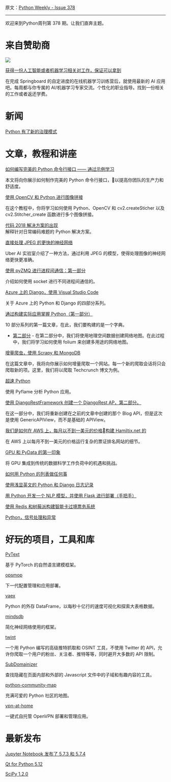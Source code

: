 原文：[Python Weekly - Issue 378](http://eepurl.com/gbUhIH)

---

欢迎来到Python周刊第 378 期。让我们直奔主题。


# 来自赞助商
[![](https://gallery.mailchimp.com/e2e180baf855ac797ef407fc7/images/39d32aa4-2a2a-4db1-b287-2e0fae6404cf.jpeg)](https://www.springboard.com/workshops/ai-machine-learning-career-track/?utm_source=pythonweekly&utm_medium=link&utm_campaign=roger-AIC-pythonweekly&utm_content=roger-AIC-pythonweekly-1)

[获得一份人工智能或者机器学习相关对工作，保证可以拿到](https://www.springboard.com/workshops/ai-machine-learning-career-track/?utm_source=pythonweekly&utm_medium=link&utm_campaign=roger-AIC-pythonweekly&utm_content=roger-AIC-pythonweekly-1)

在完成 Springboard 的自定进度的在线机器学习训练营后，就使用最新的 AI 应用吧。每周都与你专属的 AI/机器学习专家交流。个性化的职业指导。找到一份相关的工作或者返还学费。
  
# 新闻  
  
[Python 有了新的治理模式](https://lwn.net/SubscriberLink/775105/5db16cfe82e78dc3/)  
  
  
# 文章，教程和讲座
  
[如何编写完美的 Python 命令行接口 —— 通过示例学习](https://blog.sicara.com/perfect-python-command-line-interfaces-7d5d4efad6a2)  

本文将向你展示如何制作完美的 Python 命令行接口，以提高你团队的生产力和舒适度。

[使用 OpenCV 和 Python 进行图像拼接](https://www.pyimagesearch.com/2018/12/17/image-stitching-with-opencv-and-python/)  

在这个教程中，你将学习如何使用 Python、OpenCV 和 cv2.createSticher 以及 cv2.Stitcher_create 函数进行多个图像拼接。
  
[代码 2018 解决方案的出现](https://www.michaelfogleman.com/aoc18/)  
解释针对日常编码难题的 Python 解决方案。

[直接处理 JPEG 的更快的神经网络](https://eng.uber.com/neural-networks-jpeg/)  

Uber AI 实验室介绍了一种方法，通过利用 JPEG 的模型，使得处理图像的神经网络更快更准确。
  
[使用 pyZMQ 进行进程间通信：第一部分](https://www.pythonforthelab.com/blog/using-pyzmq-for-inter-process-communication-part-1/)  

介绍如何使用 socket 进行不同进程间通信的。
  
[Azure 上的 Django，使用 Visual Studio Code](https://www.youtube.com/playlist?list=PLU2JOyCJmabBHlQ_hQ1YZ3uVUAiXS9Eq7)  

关于 Azure 上的 Python 和 Django 的四部分系列。

[通过构建实际应用掌握 Python（第一部分）](https://towardsdatascience.com/master-python-through-building-real-world-applications-part-1-b040b2b7faad)  

10 部分系列的第一篇文章，在此，我们要构建的是一个字典。

  * [第二部分](https://towardsdatascience.com/master-python-through-building-real-world-applications-part-2-60d707955aa3) - 在第二部分中，我们将使用地理空间数据创建网络地图。在此过程中，我们将学习如何使用 folium 来创建多用途的网络地图。
  
  
[增量爬虫，使用 Scrapy 和 MongoDB](https://blog.dipasquale.fr/en/2018/12/17/incremental-scraping-with-scrapy-and-mongo/)  

在这篇文章中，我将向你展示如何增量爬取一个网站。每一个新的爬取会话将只会爬取新的项。这里，我们将以爬取 Techcrunch 博文为例。

[超速 Python](https://medium.com/build-smarter/blazing-fast-python-40a2b25b0495)  

使用 Pyflame 分析 Python 应用。
  
[使用 DjangoRestFramework 创建一个 DjangoRest AP，第二部分。](https://medium.com/the-andela-way/creating-a-djangorest-api-using-djangorestframework-part-2-1231fe949795)  

在这一部分中，我们将重新创建在之前的文章中创建的那个 Blog API，但是这次是使用 GenericAPIView，而不是基础的 APIView。
  
[我们是如何在 AWS 上，每月以不到一美元的价格构建 Hamiltix.net 的](https://blog.badsectorlabs.com/how-we-built-hamiltixnet-for-less-than-1-a-month-on-aws.html)  

在 AWS 上以每月不到一美元的价格运行复杂的票证排名网站的细节。

[GPU 和 PyData 的第一印象](https://matthewrocklin.com/blog//work/2018/12/17/gpu-python-challenges)  

将 GPU 集成到传统的数据科学工作负荷中的机遇和挑战。

[如何用 Python 的列表做任何事](https://jeffknupp.com/blog/2018/12/13/how-to-do-just-about-anything-with-python-lists/)  
  
[使用浅显英文的 Python 和 Django 日志记录](https://djangodeconstructed.com/2018/12/18/django-and-python-logging-in-plain-english/)  
  
[用 Python 开发一个 NLP 模型，并使用 Flask 进行部署（手把手）](https://towardsdatascience.com/develop-a-nlp-model-in-python-deploy-it-with-flask-step-by-step-744f3bdd7776)  
  
[使用 Redis 和树莓派构建智能卡过境票务系统](https://medium.com/swlh/building-a-smart-card-transit-ticketing-system-with-redis-and-raspberry-pi-820473c0b0c)  
  
[Python，信号处理和异常](https://anonbadger.wordpress.com/2018/12/15/python-signal-handlers-and-exceptions/)  
  
  
# 好玩的项目，工具和库  
  
[PyText](https://github.com/facebookresearch/PyText)   

基于 PyTorch 的自然语言建模框架。
  
[opsmop](https://github.com/opsmop/opsmop)  

下一代配置管理和应用部署。

[vaex](https://github.com/vaexio/vaex)  

Python 的外存 DataFrame，以每秒十亿行的速度可视化和探索大表格数据。

[mindsdb](https://github.com/mindsdb/mindsdb)  

简化神经网络使用的框架。
  
[twint](https://github.com/twintproject/twint)  

一个用 Python 编写的高级推特抓取和 OSINT 工具，不使用 Twitter 的 API，允许你爬取一个用户的粉丝、关注者、推特等等，同时避开大多数的 API 限制。

[SubDomainizer](https://github.com/nsonaniya2010/SubDomainizer)  

查找隐藏在页面内部和外部的 Javascript 文件中的子域和有趣内容的工具。
  
[python-community-map](https://github.com/jonatasbaldin/python-community-map)  

充满可爱的 Python 社区的地图。

[vpn-at-home](https://github.com/ezaquarii/vpn-at-home)   

一键式自托管 OpenVPN 部署和管理应用。
  
  
# 最新发布  
  
[Jupyter Notebook 发布了 5.7.3 和 5.7.4](https://groups.google.com/forum/#!topic/jupyter/vfBpHW2FsAo)  
  
[Qt for Python 5.12](https://blog.qt.io/blog/2018/12/18/qt-python-5-12-released/)  
  
[SciPy 1.2.0](https://github.com/scipy/scipy/releases/tag/v1.2.0)  


